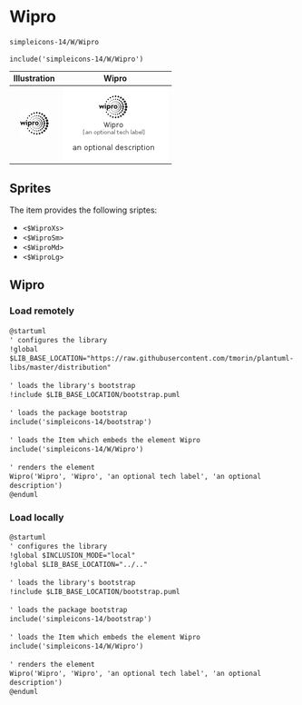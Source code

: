 # Wipro


```text
simpleicons-14/W/Wipro
```

```text
include('simpleicons-14/W/Wipro')
```



| Illustration | Wipro |
| :---: | :---: |
| ![illustration for Illustration](../../simpleicons-14/W/Wipro.png) | ![illustration for Wipro](../../simpleicons-14/W/Wipro.Local.png) |



## Sprites
The item provides the following sriptes:

- `<$WiproXs>`
- `<$WiproSm>`
- `<$WiproMd>`
- `<$WiproLg>`





## Wipro

### Load remotely
```plantuml
@startuml
' configures the library
!global $LIB_BASE_LOCATION="https://raw.githubusercontent.com/tmorin/plantuml-libs/master/distribution"

' loads the library's bootstrap
!include $LIB_BASE_LOCATION/bootstrap.puml

' loads the package bootstrap
include('simpleicons-14/bootstrap')

' loads the Item which embeds the element Wipro
include('simpleicons-14/W/Wipro')

' renders the element
Wipro('Wipro', 'Wipro', 'an optional tech label', 'an optional description')
@enduml
```

### Load locally
```plantuml
@startuml
' configures the library
!global $INCLUSION_MODE="local"
!global $LIB_BASE_LOCATION="../.."

' loads the library's bootstrap
!include $LIB_BASE_LOCATION/bootstrap.puml

' loads the package bootstrap
include('simpleicons-14/bootstrap')

' loads the Item which embeds the element Wipro
include('simpleicons-14/W/Wipro')

' renders the element
Wipro('Wipro', 'Wipro', 'an optional tech label', 'an optional description')
@enduml
```

